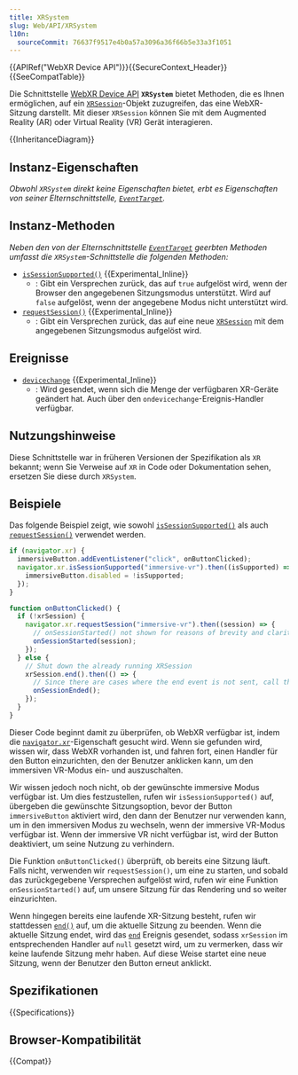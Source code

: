 ```yaml
---
title: XRSystem
slug: Web/API/XRSystem
l10n:
  sourceCommit: 76637f9517e4b0a57a3096a36f66b5e33a3f1051
---
```


{{APIRef("WebXR Device API")}}{{SecureContext_Header}}{{SeeCompatTable}}

Die Schnittstelle [WebXR Device API](/de/docs/Web/API/WebXR_Device_API) **`XRSystem`** bietet Methoden, die es Ihnen ermöglichen, auf ein [`XRSession`](/de/docs/Web/API/XRSession)-Objekt zuzugreifen, das eine WebXR-Sitzung darstellt. Mit dieser `XRSession` können Sie mit dem Augmented Reality (AR) oder Virtual Reality (VR) Gerät interagieren.

{{InheritanceDiagram}}

## Instanz-Eigenschaften

_Obwohl `XRSystem` direkt keine Eigenschaften bietet, erbt es Eigenschaften von seiner Elternschnittstelle, [`EventTarget`](/de/docs/Web/API/EventTarget)._

## Instanz-Methoden

_Neben den von der Elternschnittstelle [`EventTarget`](/de/docs/Web/API/EventTarget) geerbten Methoden umfasst die `XRSystem`-Schnittstelle die folgenden Methoden:_

- [`isSessionSupported()`](/de/docs/Web/API/XRSystem/isSessionSupported) {{Experimental_Inline}}
  - : Gibt ein Versprechen zurück, das auf `true` aufgelöst wird, wenn der Browser den angegebenen Sitzungsmodus unterstützt.
    Wird auf `false` aufgelöst, wenn der angegebene Modus nicht unterstützt wird.
- [`requestSession()`](/de/docs/Web/API/XRSystem/requestSession) {{Experimental_Inline}}
  - : Gibt ein Versprechen zurück, das auf eine neue [`XRSession`](/de/docs/Web/API/XRSession) mit dem angegebenen Sitzungsmodus aufgelöst wird.

## Ereignisse

- [`devicechange`](/de/docs/Web/API/XRSystem/devicechange_event) {{Experimental_Inline}}
  - : Wird gesendet, wenn sich die Menge der verfügbaren XR-Geräte geändert hat.
    Auch über den `ondevicechange`-Ereignis-Handler verfügbar.

## Nutzungshinweise

Diese Schnittstelle war in früheren Versionen der Spezifikation als `XR` bekannt; wenn Sie Verweise auf `XR` in Code oder Dokumentation sehen, ersetzen Sie diese durch `XRSystem`.

## Beispiele

Das folgende Beispiel zeigt, wie sowohl [`isSessionSupported()`](/de/docs/Web/API/XRSystem/isSessionSupported) als auch [`requestSession()`](/de/docs/Web/API/XRSystem/requestSession) verwendet werden.

```js
if (navigator.xr) {
  immersiveButton.addEventListener("click", onButtonClicked);
  navigator.xr.isSessionSupported("immersive-vr").then((isSupported) => {
    immersiveButton.disabled = !isSupported;
  });
}

function onButtonClicked() {
  if (!xrSession) {
    navigator.xr.requestSession("immersive-vr").then((session) => {
      // onSessionStarted() not shown for reasons of brevity and clarity.
      onSessionStarted(session);
    });
  } else {
    // Shut down the already running XRSession
    xrSession.end().then(() => {
      // Since there are cases where the end event is not sent, call the handler here as well.
      onSessionEnded();
    });
  }
}
```

Dieser Code beginnt damit zu überprüfen, ob WebXR verfügbar ist, indem die [`navigator.xr`](/de/docs/Web/API/Navigator/xr)-Eigenschaft gesucht wird. Wenn sie gefunden wird, wissen wir, dass WebXR vorhanden ist, und fahren fort, einen Handler für den Button einzurichten, den der Benutzer anklicken kann, um den immersiven VR-Modus ein- und auszuschalten.

Wir wissen jedoch noch nicht, ob der gewünschte immersive Modus verfügbar ist. Um dies festzustellen, rufen wir `isSessionSupported()` auf, übergeben die gewünschte Sitzungsoption, bevor der Button `immersiveButton` aktiviert wird, den dann der Benutzer nur verwenden kann, um in den immersiven Modus zu wechseln, wenn der immersive VR-Modus verfügbar ist. Wenn der immersive VR nicht verfügbar ist, wird der Button deaktiviert, um seine Nutzung zu verhindern.

Die Funktion `onButtonClicked()` überprüft, ob bereits eine Sitzung läuft. Falls nicht, verwenden wir `requestSession()`, um eine zu starten, und sobald das zurückgegebene Versprechen aufgelöst wird, rufen wir eine Funktion `onSessionStarted()` auf, um unsere Sitzung für das Rendering und so weiter einzurichten.

Wenn hingegen bereits eine laufende XR-Sitzung besteht, rufen wir stattdessen [`end()`](/de/docs/Web/API/XRSession/end) auf, um die aktuelle Sitzung zu beenden. Wenn die aktuelle Sitzung endet, wird das [`end`](/de/docs/Web/API/XRSession/end_event) Ereignis gesendet, sodass `xrSession` im entsprechenden Handler auf `null` gesetzt wird, um zu vermerken, dass wir keine laufende Sitzung mehr haben. Auf diese Weise startet eine neue Sitzung, wenn der Benutzer den Button erneut anklickt.

## Spezifikationen

{{Specifications}}

## Browser-Kompatibilität

{{Compat}}
